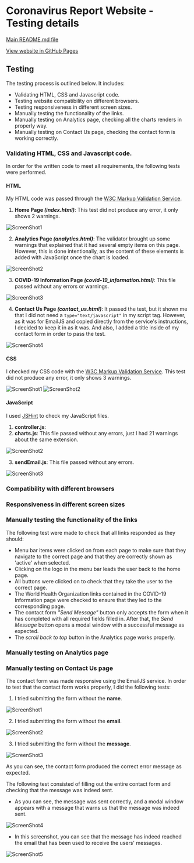 # Coronavirus Report Website - Testing details

<a href="https://github.com/cotebarrientos/2nd-milestone-project-coronavirus-report/blob/master/README.md" target="_blank">Main README.md file</a>

<a href="https://cotebarrientos.github.io/2nd-milestone-project-coronavirus-report/" target="_blank">View website in GitHub Pages</a>

## Testing

The testing process is outlined below. It includes:

- Validating HTML, CSS and Javascript code.
- Testing website compatibility on different browsers.
- Testing responsiveness in different screen sizes.
- Manually testing the functionality of the links.
- Manually testing on Analytics page, checking all the charts renders in properly way.
- Manually testing on Contact Us page, checking the contact form is working correctly.

### Validating HTML, CSS and Javascript code.

In order for the written code to meet all requirements, the following tests were performed.

#### HTML

My HTML code was passed through the <a href="https://validator.w3.org/" target="_blank">W3C Markup Validation Service</a>. 

1. **Home Page *(index.html)***: This test did not produce any error, it only shows 2 warnings.

![ScreenShot1](/assets/images/home-page-test.PNG)

2. **Analytics Page *(analytics.html)***: The validator brought up some warnings that explained that it had several empty items on this page. However, this is done intentionally, as the content of these elements is added with JavaScript once the chart is loaded. 

![ScreenShot2](/assets/images/analytics-page-test.PNG)

3. **COVID-19 Information Page *(covid-19_information.html)***: This file passed without any errors or warnings.

![ScreenShot3](/assets/images/covid-info-test.PNG)

4. **Contact Us Page *(contact_us.html)***: It passed the test, but it shown me that I did not need a `type="text/javascript"` in my script tag. However, as it was for EmailJS and copied directly from the service's instructions, I decided to keep it in as it was. And also, I added a title inside of my contact form in order to pass the test.

![ScreenShot4](/assets/images/contact-page-test.PNG)

#### CSS

I checked my CSS code with the <a href="https://jigsaw.w3.org/css-validator/" target="_blank">W3C Markup Validation Service</a>. 
This test did not produce any error, it only shows 3 warnings.

![ScreenShot1](/assets/images/style-css-test.PNG)
![ScreenShot2](/assets/images/style-css-test2.PNG)

#### JavaScript

I used <a href="https://jshint.com/" target="_blank">JSHint</a> to check my JavaScript files.

1. **controller.js**:
2. **charts.js**: This file passed without any errors, just I had 21 warnings about the same extension.

![ScreenShot2](/assets/images/charts-js-test.PNG)

3. **sendEmail.js**: This file passed without any errors.

![ScreenShot3](/assets/images/sendEmail-js-test.PNG)

### Compatibility with different browsers

### Responsiveness in different screen sizes

### Manually testing the functionality of the links

The following test were made to check that all links responded as they should:

- Menu bar items were clicked on from each page to make sure that they navigate to the correct page and that they are correctly shown as 'active' when selected.
- Clicking on the logo in the menu bar leads the user back to the home page.
- All buttons were clicked on to check that they take the user to the correct page.
- The World Health Organization links contained in the COVID-19 Information page were checked to ensure that they led to the corresponding page.
- The contact form *"Send Message"* button only accepts the form when it has completed with all required fields filled in. After that, the *Send Message* button opens a modal window with a successful message as expected. 
- The *scroll back to top* button in the Analytics page works properly.

### Manually testing on Analytics page

### Manually testing on Contact Us page

The contact form was made responsive using the EmailJS service. In order to test that the contact form works properly, I did the following tests:

 1. I tried submitting the form without the **name**.

![ScreenShot1](/assets/images/contact-form-test-1.png)

2. I tried submitting the form without the **email**.

![ScreenShot2](/assets/images/contact-form-test-2.PNG)

3. I tried submitting the form without the **message**.

![ScreenShot3](/assets/images/contact-form-test-3.png)

As you can see, the contact form produced the correct error message as expected.

The following test consisted of filling out the entire contact form and checking that the message was indeed sent.

-  As you can see, the message was sent correctly, and a modal window appears with a message that warns us that the message was indeed sent.

![ScreenShot4](/assets/images/contact-form-test-4.png)

- In this screenshot, you can see that the message has indeed reached the email that has been used to receive the users' messages.

![ScreenShot5](/assets/images/contact-form-test-5.png)